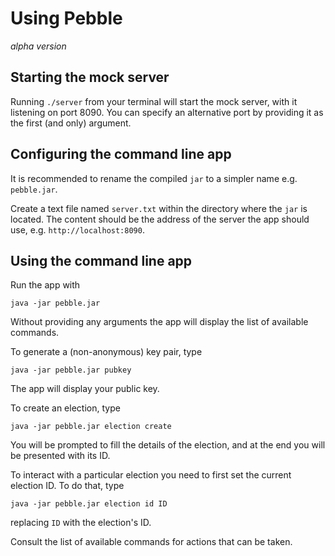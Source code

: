 # Using Pebble

*alpha version*

## Starting the mock server

Running `./server` from your terminal will start the mock server, with it listening on port 8090. You can specify an alternative port by providing it as the first (and only) argument.

## Configuring the command line app

It is recommended to rename the  compiled `jar` to a simpler name e.g. `pebble.jar`.

Create a text file named `server.txt` within the directory where the `jar` is located. The content should be the address of the server the app should use, e.g. `http://localhost:8090`.

## Using the command line app

Run the app with

    java -jar pebble.jar

Without providing any arguments the app will display the list of available commands.

To generate a (non-anonymous) key pair, type

    java -jar pebble.jar pubkey

The app will display your public key.

To create an election, type

    java -jar pebble.jar election create

You will be prompted to fill the details of the election, and at the end you will be presented with its ID.

To interact with a particular election you need to first set the current election ID. To do that, type

    java -jar pebble.jar election id ID

replacing `ID` with the election's ID.

Consult the list of available commands for actions that can be taken.
